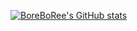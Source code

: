 [![BoreBoRee's GitHub stats](https://github-readme-stats.vercel.app/api?username=BoreBoRee)](https://github.com/BoreBoRee/github-readme-stats)